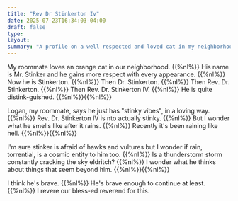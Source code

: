 ```yaml
---
title: "Rev Dr Stinkerton Iv"
date: 2025-07-23T16:34:03-04:00
draft: false
type:
layout:
summary: "A profile on a well respected and loved cat in my neighborhood. (With a line inspired by Ben Manifold of the Chime-In Open Mic.)"
---
```


My roommate loves an orange cat in our neighborhood.
{{%nl%}}
His name is Mr. Stinker and he gains more respect with every appearance.
{{%nl%}}
Now he is Stinkerton.
{{%nl%}}
Then Dr. Stinkerton.
{{%nl%}}
Then Rev. Dr. Stinkerton.
{{%nl%}}
Then Rev. Dr. Stinkerton IV.
{{%nl%}}
He is quite distink-guished.
{{%nl%}}{{%nl%}}

Logan, my roommate, says he just has "stinky vibes", in a loving way.
{{%nl%}}
Rev. Dr. Stinkerton IV is nto actually stinky.
{{%nl%}}
But I wonder what he smells like after it rains.
{{%nl%}}
Recently it's been raining like hell.
{{%nl%}}{{%nl%}}

I'm sure stinker is afraid of hawks and vultures but I wonder if rain, torrential, is a cosmic entity to him too.
{{%nl%}}
Is a thunderstorm storm constantly cracking the sky eldritch?
{{%nl%}}
I wonder what he thinks about things that seem beyond him.
{{%nl%}}{{%nl%}}

I think he's brave.
{{%nl%}}
He's brave enough to continue at least.
{{%nl%}}
I revere our bless-ed reverend for this.

